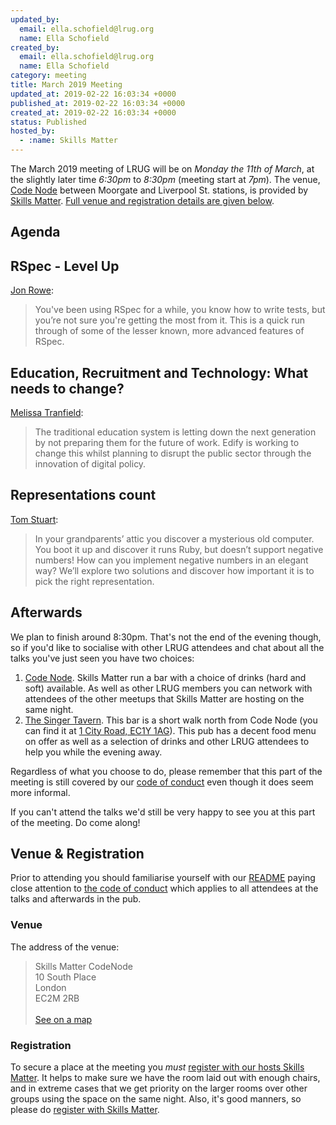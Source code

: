 ```yaml
---
updated_by:
  email: ella.schofield@lrug.org
  name: Ella Schofield
created_by:
  email: ella.schofield@lrug.org
  name: Ella Schofield
category: meeting
title: March 2019 Meeting
updated_at: 2019-02-22 16:03:34 +0000
published_at: 2019-02-22 16:03:34 +0000
created_at: 2019-02-22 16:03:34 +0000
status: Published
hosted_by:
  - :name: Skills Matter
---
```


The March 2019 meeting of LRUG will be on *Monday the 11th of March*,
at the slightly later time _6:30pm_ to _8:30pm_ (meeting start at _7pm_).  The venue, [Code
Node][skills-matter-venue] between Moorgate and Liverpool St. stations, is
provided by [Skills Matter](http://www.skillsmatter.com).  [Full venue and
registration details are given below](#march19registration).

Agenda
------

## RSpec - Level Up

[Jon Rowe](https://twitter.com/JonRowe):

>You've been using RSpec for a while, you know how to write tests, but you’re not sure you're getting the most from it. This is a quick run through of some of the lesser known, more advanced features of RSpec.


## Education, Recruitment and Technology: What needs to change?

[Melissa Tranfield](https://twitter.com/MelTranfield):

>The traditional education system is letting down the next generation by not preparing them for the future of work. Edify is working to change this whilst planning to disrupt the public sector through the innovation of digital policy.

## Representations count

[Tom Stuart](https://twitter.com/tomstuart):

>In your grandparents’ attic you discover a mysterious old computer. You boot it up and discover it runs Ruby, but doesn’t support negative numbers! How can you implement negative numbers in an elegant way? We’ll explore two solutions and discover how important it is to pick the right representation.


Afterwards
----------

We plan to finish around 8:30pm.  That's not
the end of the evening though, so if you'd like to socialise with other
LRUG attendees and chat about all the talks you've just seen you have two
choices:

1. [Code Node][skills-matter-venue].  Skills Matter run a bar with a
   choice of drinks (hard and soft) available.  As well as other LRUG members
   you can network with attendees of the other meetups that Skills Matter are
   hosting on the same night.
2. [The Singer Tavern](http://singertavern.com/).  This bar is a short walk
   north from Code Node (you can find it at [1 City Road, EC1Y
   1AG](https://goo.gl/maps/w9kPu)).  This pub has a decent food menu on offer
   as well as a selection of drinks and other LRUG attendees to help you
   while the evening away.

Regardless of what you choose to do, please remember that this part of the
meeting is still covered by our [code of
conduct](http://readme.lrug.org/#code-of-conduct) even though it does seem more
informal.

If you can't attend the talks we'd still be very happy to see you at this part
of the meeting.  Do come along!

Venue & Registration <a name="march19registration">&nbsp;</a>
-----------------------------------------------------------

Prior to attending you should familiarise yourself with our
[README](http://readme.lrug.org/) paying close attention to [the code of
conduct](http://readme.lrug.org/#code-of-conduct) which applies to
all attendees at the talks and afterwards in the pub.

### Venue

The address of the venue:

> Skills Matter CodeNode<br/>10 South Place<br/>London<br/>EC2M 2RB<br/><br/>[See on a map](https://goo.gl/maps/ONJT4)

### Registration

To secure a place at the meeting you *must* [register with our hosts
Skills Matter][skills-matter-event].  It helps to
make sure we have the room laid out with enough chairs, and in extreme cases
that we get priority on the larger rooms over other groups using the space on
the same night.  Also, it's good manners, so please do [register with Skills
Matter][skills-matter-event].

[skills-matter-venue]: https://skillsmatter.com/locations/264-skills-matter-codenode
[skills-matter-event]: https://skillsmatter.com/meetups/11949-lrug
